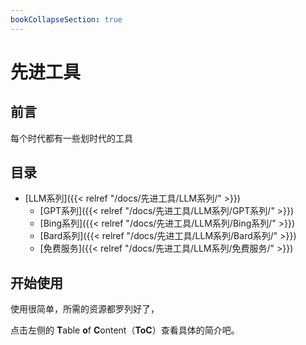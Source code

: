 ```yaml
---
bookCollapseSection: true
---
```


# 先进工具

## 前言

每个时代都有一些划时代的工具

## 目录

- [LLM系列]({{< relref "/docs/先进工具/LLM系列/" >}})
  - [GPT系列]({{< relref "/docs/先进工具/LLM系列/GPT系列/" >}})
  - [Bing系列]({{< relref "/docs/先进工具/LLM系列/Bing系列/" >}})
  - [Bard系列]({{< relref "/docs/先进工具/LLM系列/Bard系列/" >}})
  - [免费服务]({{< relref "/docs/先进工具/LLM系列/免费服务/" >}})

## 开始使用

使用很简单，所需的资源都罗列好了，

点击左侧的 **T**able **o**f **C**ontent（**ToC**）查看具体的简介吧。